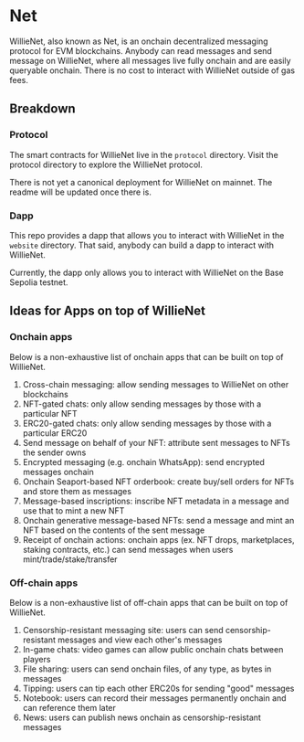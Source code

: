# Net

WillieNet, also known as Net, is an onchain decentralized messaging protocol for EVM blockchains. Anybody can read messages and send message on WillieNet, where all messages live fully onchain and are easily queryable onchain. There is no cost to interact with WillieNet outside of gas fees.

## Breakdown

### Protocol

The smart contracts for WillieNet live in the `protocol` directory. Visit the protocol directory to explore the WillieNet protocol.

There is not yet a canonical deployment for WillieNet on mainnet. The readme will be updated once there is.

### Dapp

This repo provides a dapp that allows you to interact with WillieNet in the `website` directory. That said, anybody can build a dapp to interact with WillieNet.

Currently, the dapp only allows you to interact with WillieNet on the Base Sepolia testnet.

## Ideas for Apps on top of WillieNet

### Onchain apps

Below is a non-exhaustive list of onchain apps that can be built on top of WillieNet.

1. Cross-chain messaging: allow sending messages to WillieNet on other blockchains
1. NFT-gated chats: only allow sending messages by those with a particular NFT
1. ERC20-gated chats: only allow sending messages by those with a particular ERC20
1. Send message on behalf of your NFT: attribute sent messages to NFTs the sender owns
1. Encrypted messaging (e.g. onchain WhatsApp): send encrypted messages onchain
1. Onchain Seaport-based NFT orderbook: create buy/sell orders for NFTs and store them as messages
1. Message-based inscriptions: inscribe NFT metadata in a message and use that to mint a new NFT
1. Onchain generative message-based NFTs: send a message and mint an NFT based on the contents of the sent message
1. Receipt of onchain actions: onchain apps (ex. NFT drops, marketplaces, staking contracts, etc.) can send messages when users mint/trade/stake/transfer

### Off-chain apps

Below is a non-exhaustive list of off-chain apps that can be built on top of WillieNet.

1. Censorship-resistant messaging site: users can send censorship-resistant messages and view each other's messages
1. In-game chats: video games can allow public onchain chats between players
1. File sharing: users can send onchain files, of any type, as bytes in messages
1. Tipping: users can tip each other ERC20s for sending "good" messages
1. Notebook: users can record their messages permanently onchain and can reference them later
1. News: users can publish news onchain as censorship-resistant messages
